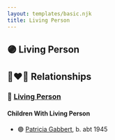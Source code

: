 ```yaml
---
layout: templates/basic.njk
title: Living Person
---
```

## 🟣 Living Person


## 👩‍❤️‍👨 Relationships

### 🔵 [Living Person](/people/9/99762472)

#### Children With Living Person
* 🟣 [Patricia Gabbert](/people/3/31898817), b. abt 1945
